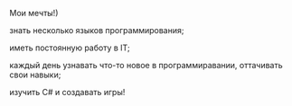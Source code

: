 Мои мечты!)

знать несколько языков программирования;

иметь постоянную работу в IT;

каждый день узнавать что-то новое в программиравании, оттачивать свои навыки;

изучить C# и создавать игры!